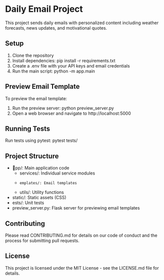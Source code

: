 ﻿# Daily Email Project

This project sends daily emails with personalized content including weather forecasts, news updates, and motivational quotes.

## Setup

1. Clone the repository
2. Install dependencies: pip install -r requirements.txt
3. Create a .env file with your API keys and email credentials
4. Run the main script: python -m app.main

## Preview Email Template

To preview the email template:

1. Run the preview server: python preview_server.py
2. Open a web browser and navigate to http://localhost:5000

## Running Tests

Run tests using pytest: pytest tests/

## Project Structure

- pp/: Main application code
  - services/: Individual service modules
  - 	emplates/: Email templates
  - utils/: Utility functions
- static/: Static assets (CSS)
- 	ests/: Unit tests
- preview_server.py: Flask server for previewing email templates

## Contributing

Please read CONTRIBUTING.md for details on our code of conduct and the process for submitting pull requests.

## License

This project is licensed under the MIT License - see the LICENSE.md file for details.
